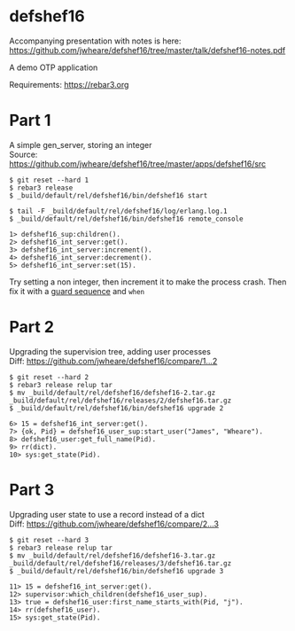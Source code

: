 defshef16
=====

Accompanying presentation with notes is here:
https://github.com/jwheare/defshef16/tree/master/talk/defshef16-notes.pdf

A demo OTP application

Requirements: https://rebar3.org

# Part 1
A simple gen_server, storing an integer  
Source: https://github.com/jwheare/defshef16/tree/master/apps/defshef16/src

    $ git reset --hard 1
    $ rebar3 release
    $ _build/default/rel/defshef16/bin/defshef16 start
    
    $ tail -F _build/default/rel/defshef16/log/erlang.log.1
    $ _build/default/rel/defshef16/bin/defshef16 remote_console
    
    1> defshef16_sup:children().
    2> defshef16_int_server:get().
    3> defshef16_int_server:increment().
    4> defshef16_int_server:decrement().
    5> defshef16_int_server:set(15).
    
Try setting a non integer, then increment it to make the process crash. Then fix it with a [guard sequence](http://erlang.org/doc/reference_manual/expressions.html#id81912) and `when`

# Part 2
Upgrading the supervision tree, adding user processes  
Diff: https://github.com/jwheare/defshef16/compare/1...2

    $ git reset --hard 2
    $ rebar3 release relup tar
    $ mv _build/default/rel/defshef16/defshef16-2.tar.gz _build/default/rel/defshef16/releases/2/defshef16.tar.gz
    $ _build/default/rel/defshef16/bin/defshef16 upgrade 2
    
    6> 15 = defshef16_int_server:get().
    7> {ok, Pid} = defshef16_user_sup:start_user("James", "Wheare").
    8> defshef16_user:get_full_name(Pid).
    9> rr(dict).
    10> sys:get_state(Pid).

# Part 3
Upgrading user state to use a record instead of a dict  
Diff: https://github.com/jwheare/defshef16/compare/2...3

    $ git reset --hard 3
    $ rebar3 release relup tar
    $ mv _build/default/rel/defshef16/defshef16-3.tar.gz _build/default/rel/defshef16/releases/3/defshef16.tar.gz
    $ _build/default/rel/defshef16/bin/defshef16 upgrade 3
    
    11> 15 = defshef16_int_server:get().
    12> supervisor:which_children(defshef16_user_sup).
    13> true = defshef16_user:first_name_starts_with(Pid, "j").
    14> rr(defshef16_user).
    15> sys:get_state(Pid).
